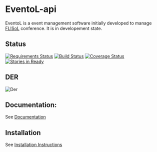 EventoL-api
===========

EventoL is a event management software initially developed to manage [FLISoL][1] conference.
It is in developement state.

Status
-------
[![Requirements Status](https://requires.io/github/GNUtn/eventoL-api/requirements.svg?branch=master)](https://requires.io/github/GNUtn/eventoL-api/requirements/?branch=master)
[![Build Status](https://travis-ci.org/GNUtn/eventoL-api.svg)](https://travis-ci.org/GNUtn/eventoL-api)
[![Coverage Status](https://coveralls.io/repos/GNUtn/eventoL-api/badge.svg?branch=master&service=github)](https://coveralls.io/github/GNUtn/eventoL-api?branch=master)
[![Stories in Ready](https://badge.waffle.io/GNUtn/eventoL-api.svg?label=ready&title=Ready)](http://waffle.io/GNUtn/eventoL-api)

DER
---
![Der](http://www.gliffy.com/go/publish/image/9317073/M.png)

Documentation:
--------------
See [Documentation](http://gnutn.github.io/eventoL-api/)

Installation
--------------
See [Installation Instructions](http://gnutn.github.io/eventoL-api/installation/)


  [1]: http://flisol.info/


